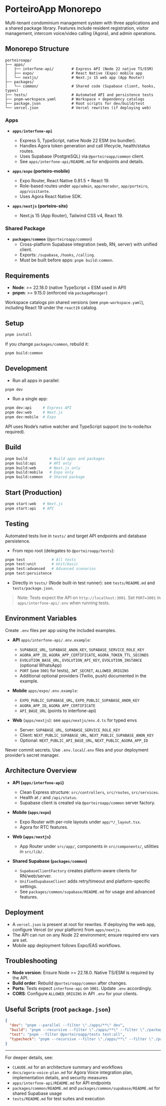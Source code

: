 # PorteiroApp Monorepo

Multi-tenant condominium management system with three applications and a shared package library. Features include resident registration, visitor management, intercom voice/video calling (Agora), and admin operations.

## Monorepo Structure

```
porteiroapp/
├── apps/
│   ├── interfone-api/        # Express API (Node 22 native TS/ESM)
│   ├── expo/                 # React Native (Expo) mobile app
│   └── nextjs/               # Next.js 15 web app (App Router)
├── packages/
│   └── common/               # Shared code (Supabase client, hooks, types)
├── tests/                    # Automated API and persistence tests
├── pnpm-workspace.yaml       # Workspace + dependency catalogs
├── package.json              # Root scripts for dev/build/test
└── vercel.json               # Vercel rewrites (if deploying web)
```

### Apps
- **`apps/interfone-api`**
  - Express 5, TypeScript, native Node 22 ESM (no bundler).
  - Handles Agora token generation and call lifecycle, health/status routes.
  - Uses Supabase (PostgreSQL) via `@porteiroapp/common` client.
  - See `apps/interfone-api/README.md` for endpoints and details.

- **`apps/expo` (porteiro-mobile)**
  - Expo Router, React Native 0.81.5 + React 19.
  - Role-based routes under `app/admin`, `app/morador`, `app/porteiro`, `app/visitante`.
  - Uses Agora React Native SDK.

- **`apps/nextjs` (porteiro-site)**
  - Next.js 15 (App Router), Tailwind CSS v4, React 19.

### Shared Package
- **`packages/common`** (`@porteiroapp/common`)
  - Cross-platform Supabase integration (web, RN, server) with unified client.
  - Exports: `/supabase`, `/hooks`, `/calling`.
  - Must be built before apps: `pnpm build:common`.

## Requirements
- **Node**: >= 22.18.0 (native TypeScript + ESM used in API)
- **pnpm**: >= 9.15.0 (enforced via `packageManager`)

Workspace catalogs pin shared versions (see `pnpm-workspace.yaml`), including React 19 under the `react19` catalog.

## Setup

```bash
pnpm install
```

If you change `packages/common`, rebuild it:

```bash
pnpm build:common
```

## Development

- Run all apps in parallel:

```bash
pnpm dev
```

- Run a single app:

```bash
pnpm dev:api     # Express API
pnpm dev:web     # Next.js
pnpm dev:mobile  # Expo
```

API uses Node’s native watcher and TypeScript support (no ts-node/tsx required).

## Build

```bash
pnpm build          # Build apps and packages
pnpm build:api      # API only
pnpm build:web      # Next.js only
pnpm build:mobile   # Expo only
pnpm build:common   # Shared package
```

## Start (Production)

```bash
pnpm start:web   # Next.js
pnpm start:api   # API
```

## Testing

Automated tests live in `tests/` and target API endpoints and database persistence.

- From repo root (delegates to `@porteiroapp/tests`):

```bash
pnpm test            # All tests
pnpm test:unit       # Unit/basic
pnpm test:advanced   # Advanced scenarios
pnpm test:persistence
```

- Directly in `tests/` (Node built-in test runner): see `tests/README.md` and `tests/package.json`.

> Note: Tests expect the API on `http://localhost:3001`. Set `PORT=3001` in `apps/interfone-api/.env` when running tests.

## Environment Variables

Create `.env` files per app using the included examples.

- **API** `apps/interfone-api/.env.example`:
  - `SUPABASE_URL`, `SUPABASE_ANON_KEY`, `SUPABASE_SERVICE_ROLE_KEY`
  - `AGORA_APP_ID`, `AGORA_APP_CERTIFICATE`, `AGORA_TOKEN_TTL_SECONDS`
  - `EVOLUTION_BASE_URL`, `EVOLUTION_API_KEY`, `EVOLUTION_INSTANCE` (optional WhatsApp)
  - `PORT` (use `3001` for tests), `JWT_SECRET`, `ALLOWED_ORIGINS`
  - Additional optional providers (Twilio, push) documented in the example.

- **Mobile** `apps/expo/.env.example`:
  - `EXPO_PUBLIC_SUPABASE_URL`, `EXPO_PUBLIC_SUPABASE_ANON_KEY`
  - `AGORA_APP_ID`, `AGORA_APP_CERTIFICATE`
  - `API_BASE_URL` (points to interfone-api)

- **Web** (`apps/nextjs`): see `apps/nextjs/env.d.ts` for typed envs
  - Server: `SUPABASE_URL`, `SUPABASE_SERVICE_ROLE_KEY`
  - Client: `NEXT_PUBLIC_SUPABASE_URL`, `NEXT_PUBLIC_SUPABASE_ANON_KEY`
  - Optional: `NEXT_PUBLIC_API_BASE_URL`, `NEXT_PUBLIC_AGORA_APP_ID`

Never commit secrets. Use `.env.local`/`.env` files and your deployment provider’s secret manager.

## Architecture Overview

- **API (`apps/interfone-api`)**
  - Clean Express structure: `src/controllers`, `src/routes`, `src/services`.
  - Health at `/` and `/api/status`.
  - Supabase client is created via `@porteiroapp/common` server factory.

- **Mobile (`apps/expo`)**
  - Expo Router with per-role layouts under `app/*/_layout.tsx`.
  - Agora for RTC features.

- **Web (`apps/nextjs`)**
  - App Router under `src/app/`, components in `src/components/`, utilities in `src/lib/`.

- **Shared Supabase (`packages/common`)**
  - `SupabaseClientFactory` creates platform-aware clients for RN/web/server.
  - `UnifiedSupabaseClient` adds retry/timeout and platform-specific settings.
  - See `packages/common/supabase/README.md` for usage and advanced features.

## Deployment

- A `vercel.json` is present at root for rewrites. If deploying the web app, configure Vercel (or your platform) from `apps/nextjs`.
- The API can run on any Node 22 environment; ensure required env vars are set.
- Mobile app deployment follows Expo/EAS workflows.

## Troubleshooting

- **Node version**: Ensure Node >= 22.18.0. Native TS/ESM is required by the API.
- **Build order**: Rebuild `@porteiroapp/common` after changes.
- **Ports**: Tests expect `interfone-api` on `3001`. Update `.env` accordingly.
- **CORS**: Configure `ALLOWED_ORIGINS` in API `.env` for your clients.

## Useful Scripts (root `package.json`)

```json
{
  "dev": "pnpm --parallel --filter \"./apps/**\" dev",
  "build": "pnpm --recursive --filter \"./apps/**\" --filter \"./packages/**\" build",
  "test": "pnpm --filter @porteiroapp/tests test:all",
  "typecheck": "pnpm --recursive --filter \"./apps/**\" --filter \"./packages/**\" typecheck"
}
```

---

For deeper details, see:
- `CLAUDE.md` for an architecture summary and workflows
- `docs/agora-voice-plan.md` for Agora Voice integration plan, implementation details, and security measures
- `apps/interfone-api/README.md` for API endpoints
- `packages/common/README.md` and `packages/common/supabase/README.md` for shared Supabase usage
- `tests/README.md` for test suites and execution
